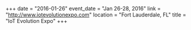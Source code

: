 +++
date = "2016-01-26"
event_date = "Jan 26-28, 2016"
link = "http://www.iotevolutionexpo.com"
location = "Fort Lauderdale, FL"
title = "IoT Evolution Expo"
+++
